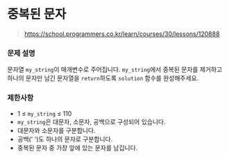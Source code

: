 # 중복된 문자

> https://school.programmers.co.kr/learn/courses/30/lessons/120888

### 문제 설명

문자열 `my_string`이 매개변수로 주어집니다. `my_string`에서 중복된 문자를 제거하고 하나의 문자만 남긴 문자열을 `return`하도록 `solution` 함수를 완성해주세요.

### 제한사항

- 1 ≤ `my_string` ≤ 110
- `my_string`은 대문자, 소문자, 공백으로 구성되어 있습니다.
- 대문자와 소문자를 구분합니다.
- 공백(' ')도 하나의 문자로 구분합니다.
- 중복된 문자 중 가장 앞에 있는 문자를 남깁니다.
